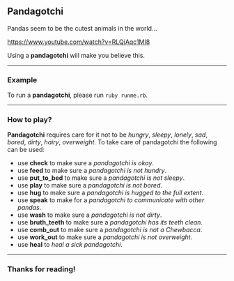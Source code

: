 ## Pandagotchi
Pandas seem to be the cutest animals in the world... 

<https://www.youtube.com/watch?v=RLQiAqc1MI8>

Using a **pandagotchi** will make you believe this.

------------------------------------------------------------------------------------------------------------

### Example
To run a **pandagotchi**, please run `ruby runme.rb`.

------------------------------------------------------------------------------------------------------------

### How to play?
**Pandagotchi** requires care for it not to be *hungry*, *sleepy*, *lonely*, *sad*, *bored*,
*dirty*, *hairy*, *overweight*. To take care of pandagotchi the following can be used:
- use __check__ to make sure a _pandagotchi is okay_.
- use __feed__ to make sure a _pandagotchi is not hundry_.
- use __put_to_bed__ to make sure a _pandagotchi is not sleepy_.
- use __play__ to make sure a _pandagotchi is not bored_.
- use __hug__ to make sure a _pandagotchi is hugged to the full extent_.
- use __speak__ to make for a _pandagotchi to communicate with other pandas_.
- use __wash__ to make sure a _pandagotchi is not dirty_.
- use __bruth_teeth__ to make sure a _pandagotchi has its teeth clean_.
- use __comb_out__ to make sure a _pandagotchi is not a Chewbacca_.
- use __work_out__ to make sure a _pandagotchi is not overweight_.
- use __heal__ to _heal a sick pandagotchi_.

------------------------------------------------------------------------------------------------------------

### Thanks for reading!